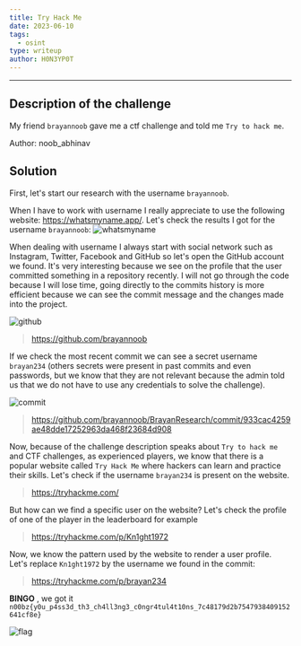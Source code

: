 ```yaml
---
title: Try Hack Me
date: 2023-06-10
tags:
  - osint
type: writeup
author: H0N3YP0T
---
```


___

## Description of the challenge

My friend `brayannoob` gave me a ctf challenge and told me `Try to hack me`.

Author: noob_abhinav

## Solution

First, let's start our research with the username `brayannoob`.

When I have to work with username I really appreciate to use the following website: https://whatsmyname.app/.
Let's check the results I got for the username `brayannoob`:
![whatsmyname](/images/n00bzctf_2023/tryHackMeBrayan.png)

When dealing with username I always start with social network such as Instagram, Twitter, Facebook and GitHub so let's
open the GitHub account we found. It's very interesting because we see on the profile that the user committed something
in a repository recently. I will not go through the code because I will lose time, going directly to the commits history
is
more efficient because we can see the commit message and the changes made into the project.

![github](/images/n00bzctf_2023/tryHackMeGithubAccount.png)

> https://github.com/brayannoob
>
If we check the most recent commit we can see a secret username `brayan234` (others secrets were present in past commits
and even passwords, but we know that they are not
relevant because the admin told us that we do not have to use any credentials to solve the challenge).

![commit](/images/n00bzctf_2023/tryHackMeCommit.png)

> https://github.com/brayannoob/BrayanResearch/commit/933cac4259ae48dde17252963da468f23684d908

Now, because of the challenge description speaks about `Try to hack me` and CTF challenges, as experienced players, we
know that there is a
popular website called `Try Hack Me` where hackers
can learn and practice their skills. Let's check if the username `brayan234` is present on the website.

> https://tryhackme.com/

But how can we find a specific user on the website? Let's check the profile of one of the player in the leaderboard for
example

> https://tryhackme.com/p/Kn1ght1972

Now, we know the pattern used by the website to render a user profile. Let's replace `Kn1ght1972` by the username we
found in the commit:

> https://tryhackme.com/p/brayan234

**BINGO** , we got it `n00bz{y0u_p4ss3d_th3_ch4ll3ng3_c0ngr4tul4t10ns_7c48179d2b7547938409152641cf8e}`

![flag](/images/n00bzctf_2023/tryHackMeFlag.png)
